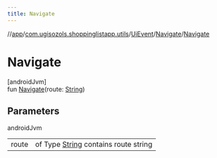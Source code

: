 ```yaml
---
title: Navigate
---
```

//[app](../../../../index.html)/[com.ugisozols.shoppinglistapp.utils](../../index.html)/[UiEvent](../index.html)/[Navigate](index.html)/[Navigate](-navigate.html)



# Navigate



[androidJvm]\
fun [Navigate](-navigate.html)(route: [String](https://kotlinlang.org/api/latest/jvm/stdlib/kotlin/-string/index.html))



## Parameters


androidJvm

| | |
|---|---|
| route | of Type [String](https://kotlinlang.org/api/latest/jvm/stdlib/kotlin/-string/index.html) contains route string |





